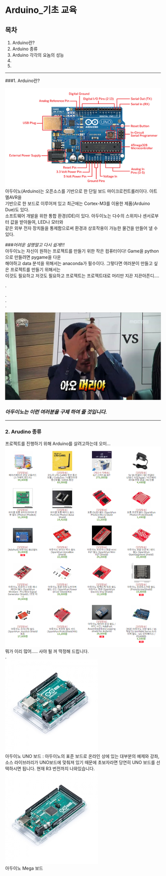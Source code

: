 # Arduino_기초 교육
## 목차
1. Arduino란?
2. Arduino 종류 
3. Arduino 각각의 요놈의 성능
4.
5.
* * *
###1. Arduino란?   

![Arudino uno](./img/Arduino-callouts1.jpg)
   아두이노(Arduino)는 오픈소스를 기반으로 한 단일 보드 마이크로컨트롤러이다. 아트멜AVR을  
기반으로 한 보드로 이루어져 있고 최근에는 Cortex-M3를 이용한 제품(Arduino Due)도 있다.   
소프트웨어 개발을 위한 통합 환경(IDE)이 있다. 아두이노는 다수의 스위치나 센서로부터 값을 받아들여, LED나 모터와   
같은 외부 전자 장치들을 통제함으로써 환경과 상호작용이 가능한 물건을 만들어 낼 수 있다.   
       
   
   
  ###_어려운 설명말고 다시 쉽게!!!_   
   아두이노는 자신이 원하는 프로젝트를 만들기 위한 작은 컴퓨터이다! Game을 python으로 만들려면 pygame을 다운   
해야하고 data 분석을 위해서는 anaconda가 필수이다. 그렇다면 여러분이 만들고 싶은 프로젝트를 만들기 위해서는   
이것도 필요하고 저것도 필요하고 프로젝트는 프로젝트대로 머리만 지끈 지끈아픈디....   
   
      
         
.   

.   
.      
.
      
 ![Arudino uno](./img/headache.jpg)   
    
 ### _아두이노는 이런 여러분을 구제 하여 줄 것입니다._
 ***
 ### 2. Arudino 종류
 프로젝트를 진행하기 위해 Arduino를 살려고하는데 오미...![메카솔루션](./img/mecha.png)   
 뭐가 이리 많어..... 사야 될 꺼 딱정해 드립니다.   
    .   
 ![Arudino uno](./img/arduino_uno.png)   
아두이노 UNO 보드 : 아두이노의 표준 보드로 온라인 상에 있는 대부분의 예제와 강좌, 소스 라이브러리가 UNO보드에 맞춰져 
있기 때문에 초보자라면 당연히 UNO 보드를 선택하시면 됩니다. 현재 R3 번전까지 나와있습니다.
![Arudino uno](./img/arduino_Mega.png)   
아두이노 Mega 보드   